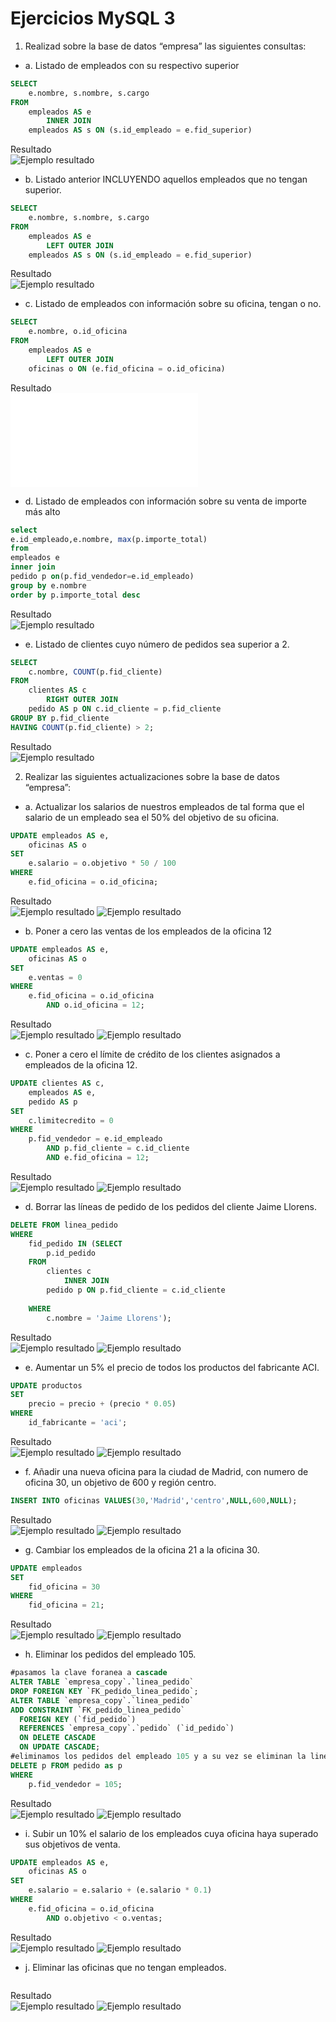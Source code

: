 # Ejercicios MySQL 3
1. Realizad sobre la base de datos “empresa” las siguientes consultas:
+ a. Listado de empleados con su respectivo superior
```sql
SELECT 
    e.nombre, s.nombre, s.cargo
FROM
    empleados AS e
        INNER JOIN
    empleados AS s ON (s.id_empleado = e.fid_superior)
```
Resultado<br> 
![Ejemplo resultado](images/result_1.a)

+ b. Listado anterior INCLUYENDO aquellos empleados que no tengan
superior.
```sql
SELECT 
    e.nombre, s.nombre, s.cargo
FROM
    empleados AS e
        LEFT OUTER JOIN
    empleados AS s ON (s.id_empleado = e.fid_superior)
```
Resultado<br> 
![Ejemplo resultado](images/result_1.b.PNG)

+ c. Listado de empleados con información sobre su oficina, tengan o no.
```sql
SELECT 
    e.nombre, o.id_oficina
FROM
    empleados AS e
        LEFT OUTER JOIN
    oficinas o ON (e.fid_oficina = o.id_oficina)
```
Resultado<br> 
![Ejemplo resultado](images/result_1.c)

+ d. Listado de empleados con información sobre su venta de importe más
alto
```sql
select
e.id_empleado,e.nombre, max(p.importe_total)
from 
empleados e
inner join
pedido p on(p.fid_vendedor=e.id_empleado)
group by e.nombre 
order by p.importe_total desc
```
Resultado<br> 
![Ejemplo resultado](images/result_1.d.PNG)

+ e. Listado de clientes cuyo número de pedidos sea superior a 2.
```sql
SELECT 
    c.nombre, COUNT(p.fid_cliente)
FROM
    clientes AS c
        RIGHT OUTER JOIN
    pedido AS p ON c.id_cliente = p.fid_cliente
GROUP BY p.fid_cliente
HAVING COUNT(p.fid_cliente) > 2;
```
Resultado<br> 
![Ejemplo resultado](images/result_1.e.PNG)

2. Realizar las siguientes actualizaciones sobre la base de datos “empresa”:
+ a. Actualizar los salarios de nuestros empleados de tal forma que el salario
de un empleado sea el 50% del objetivo de su oficina.
```sql
UPDATE empleados AS e,
    oficinas AS o 
SET 
    e.salario = o.objetivo * 50 / 100
WHERE
    e.fid_oficina = o.id_oficina;
```
Resultado<br> 
![Ejemplo resultado](images/result_2.a.antes.png)
![Ejemplo resultado](images/result_2.a.despues.png)

+ b. Poner a cero las ventas de los empleados de la oficina 12
```sql
UPDATE empleados AS e,
    oficinas AS o 
SET 
    e.ventas = 0
WHERE
    e.fid_oficina = o.id_oficina
        AND o.id_oficina = 12;
```
Resultado<br> 
![Ejemplo resultado](images/result_2.a.antes.png)
![Ejemplo resultado](images/result_2.b.despues.png)

+ c. Poner a cero el límite de crédito de los clientes asignados a empleados de la oficina 12.
```sql
UPDATE clientes AS c,
    empleados AS e,
    pedido AS p 
SET 
    c.limitecredito = 0
WHERE
    p.fid_vendedor = e.id_empleado
        AND p.fid_cliente = c.id_cliente
        AND e.fid_oficina = 12;
```
Resultado<br> 
![Ejemplo resultado](images/result_2.c.antes.png)
![Ejemplo resultado](images/result_2.c.despues.png)

+ d. Borrar las líneas de pedido de los pedidos del cliente Jaime Llorens.
```sql
DELETE FROM linea_pedido 
WHERE
    fid_pedido IN (SELECT 
        p.id_pedido
    FROM
        clientes c
            INNER JOIN
        pedido p ON p.fid_cliente = c.id_cliente
    
    WHERE
        c.nombre = 'Jaime Llorens'); 
```
Resultado<br> 
![Ejemplo resultado](images/result_2.d.antes.png)
![Ejemplo resultado](images/result_2.d.despues.png)

+ e. Aumentar un 5% el precio de todos los productos del fabricante ACI.
```sql
UPDATE productos 
SET 
    precio = precio + (precio * 0.05)
WHERE
    id_fabricante = 'aci';
```
Resultado<br> 
![Ejemplo resultado](images/result_2.e.antes.png)
![Ejemplo resultado](images/result_2.e.despues.png)

+ f. Añadir una nueva oficina para la ciudad de Madrid, con numero de oficina 30, un objetivo de 600 y región centro.
```sql
INSERT INTO oficinas VALUES(30,'Madrid','centro',NULL,600,NULL);
```
Resultado<br> 
![Ejemplo resultado](images/result_2.f.antes.png)
![Ejemplo resultado](images/result_2.f.despues.png)

+ g. Cambiar los empleados de la oficina 21 a la oficina 30.
```sql
UPDATE empleados 
SET 
    fid_oficina = 30
WHERE
    fid_oficina = 21;
```
Resultado<br> 
![Ejemplo resultado](images/result_2.g.antes.png)
![Ejemplo resultado](images/result_2.g.despues.png)

+ h. Eliminar los pedidos del empleado 105.
```sql
#pasamos la clave foranea a cascade
ALTER TABLE `empresa_copy`.`linea_pedido` 
DROP FOREIGN KEY `FK_pedido_linea_pedido`;
ALTER TABLE `empresa_copy`.`linea_pedido` 
ADD CONSTRAINT `FK_pedido_linea_pedido`
  FOREIGN KEY (`fid_pedido`)
  REFERENCES `empresa_copy`.`pedido` (`id_pedido`)
  ON DELETE CASCADE
  ON UPDATE CASCADE;
#eliminamos los pedidos del empleado 105 y a su vez se eliminan la linea de pedido asignados a esos pedidos
DELETE p FROM pedido as p
WHERE
    p.fid_vendedor = 105;
```
Resultado<br> 
![Ejemplo resultado](images/result_2.h.antes.png)
![Ejemplo resultado](images/result_2.h.despues.png)

+ i. Subir un 10% el salario de los empleados cuya oficina haya superado sus objetivos de venta.
```sql
UPDATE empleados AS e,
    oficinas AS o 
SET 
    e.salario = e.salario + (e.salario * 0.1)
WHERE
    e.fid_oficina = o.id_oficina
        AND o.objetivo < o.ventas;
```
Resultado<br> 
![Ejemplo resultado](images/result_2.i.antes.png)
![Ejemplo resultado](images/result_2.i.despues.png)

+ j. Eliminar las oficinas que no tengan empleados.
```sql

```
Resultado<br> 
![Ejemplo resultado](images/result_2.c.antes.png)
![Ejemplo resultado](images/result_2.c.despues.png)